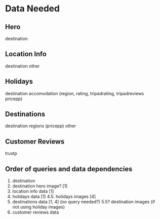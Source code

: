 # Data Needed

## Hero
destination

## Location Info
destination
other

## Holidays
destination
accomodation (region, rating, tripadrating, tripadreviews pricepp)

## Destinations
destination
regions (pricepp)
other

## Customer Reviews
trustp

## Order of queries and data dependencies

1. destination
2. destination hero image? [1]
3. location info data [1]
4. holidays data [1]
4.5. holidays images [4]
5. destinations data [1, 4] (no query needed?)
5.5? destination images (if not using holiday images)
6. customer reviews data